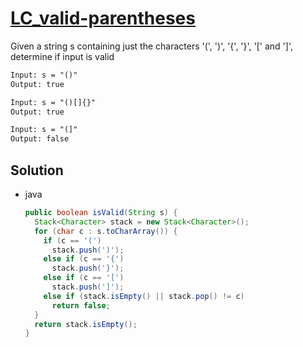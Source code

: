 # [LC_valid-parentheses](https://leetcode.com/problems/valid-parentheses)

Given a string s containing just the characters '(', ')', '{', '}', '[' and ']', determine if input is valid


```txt
Input: s = "()"
Output: true

Input: s = "()[]{}"
Output: true

Input: s = "(]"
Output: false
```

## Solution

* java

  ```java
  public boolean isValid(String s) {
    Stack<Character> stack = new Stack<Character>();
    for (char c : s.toCharArray()) {
      if (c == '(')
        stack.push(')');
      else if (c == '{')
        stack.push('}');
      else if (c == '[')
        stack.push(']');
      else if (stack.isEmpty() || stack.pop() != c)
        return false;
    }
    return stack.isEmpty();
  }
  ```
